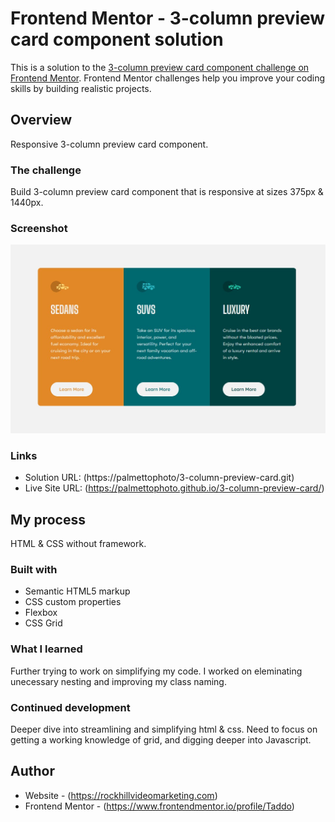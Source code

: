 # Frontend Mentor - 3-column preview card component solution

This is a solution to the [3-column preview card component challenge on Frontend Mentor](https://www.frontendmentor.io/challenges/3column-preview-card-component-pH92eAR2-). Frontend Mentor challenges help you improve your coding skills by building realistic projects. 

## Overview
Responsive 3-column preview card component.
### The challenge
Build 3-column preview card component that is responsive at sizes 375px & 1440px.

### Screenshot

![](./screenshot.jpg)

### Links

- Solution URL: (https://palmettophoto/3-column-preview-card.git)
- Live Site URL: (https://palmettophoto.github.io/3-column-preview-card/)

## My process
HTML & CSS without framework. 
### Built with

- Semantic HTML5 markup
- CSS custom properties
- Flexbox
- CSS Grid

### What I learned

Further trying to work on simplifying my code. I worked on eleminating unecessary nesting and improving my class naming.

### Continued development

Deeper dive into streamlining and simplifying html & css. Need to focus on getting a working knowledge of grid, and digging deeper into Javascript.

## Author

- Website - (https://rockhillvideomarketing.com)
- Frontend Mentor - (https://www.frontendmentor.io/profile/Taddo)

